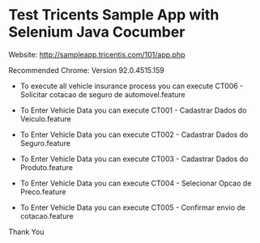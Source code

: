 # Test Tricents Sample App with Selenium Java Cocumber


Website: http://sampleapp.tricentis.com/101/app.php

Recommended Chrome: Version 92.0.4515.159

- To execute all vehicle insurance process you can execute CT006 - Solicitar cotacao de seguro de automovel.feature

- To Enter Vehicle Data you can execute CT001 - Cadastrar Dados do Veiculo.feature
- To Enter Vehicle Data you can execute CT002 - Cadastrar Dados do Seguro.feature
- To Enter Vehicle Data you can execute CT003 - Cadastrar Dados do Produto.feature
- To Enter Vehicle Data you can execute CT004 - Selecionar Opcao de Preco.feature
- To Enter Vehicle Data you can execute CT005 - Confirmar envio de cotacao.feature

Thank You
